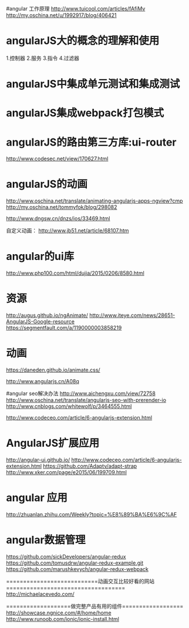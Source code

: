 #angular 工作原理
http://www.tuicool.com/articles/fAfiMv
http://my.oschina.net/u/1992917/blog/406421

# angularJS大的概念的理解和使用
1.控制器
2.服务
3.指令
4.过滤器

# angularJS中集成单元测试和集成测试
# angularJS集成webpack打包模式

# angularJS的路由第三方库:ui-router
http://www.codesec.net/view/170627.html

# angularJS的动画
http://www.oschina.net/translate/animating-angularjs-apps-ngview?cmp
http://my.oschina.net/tommyfok/blog/298082

http://www.dngsw.cn/dnzs/ios/33469.html

自定义动画：
http://www.jb51.net/article/68107.htm

# angular的ui库
http://www.php100.com/html/dujia/2015/0206/8580.html

# 资源
http://augus.github.io/ngAnimate/
http://www.iteye.com/news/28651-AngularJS-Google-resource
https://segmentfault.com/a/1190000003858219

# 动画
https://daneden.github.io/animate.css/

http://www.angularjs.cn/A08q

#angular seo解决办法
http://www.aichengxu.com/view/72758
http://www.oschina.net/translate/angularjs-seo-with-prerender-io
http://www.cnblogs.com/whitewolf/p/3464555.html


http://www.codeceo.com/article/6-angularjs-extension.html

# AngularJS扩展应用
http://angular-ui.github.io/
http://www.codeceo.com/article/6-angularjs-extension.html
https://github.com/Adaptv/adapt-strap
http://www.xker.com/page/e2015/06/199709.html

# angular 应用
http://zhuanlan.zhihu.com/Weekly?topic=%E8%89%BA%E6%9C%AF


# angular数据管理
https://github.com/sickDevelopers/angular-redux
https://github.com/tomusdrw/angular-redux-example.git
https://github.com/marushkevych/angular-redux-webpack

===========================动画交互比较好看的网站===================================
http://michaelacevedo.com/



===================做完整产品有用的组件==================
http://showcase.ngnice.com/#/home/home
http://www.runoob.com/ionic/ionic-install.html